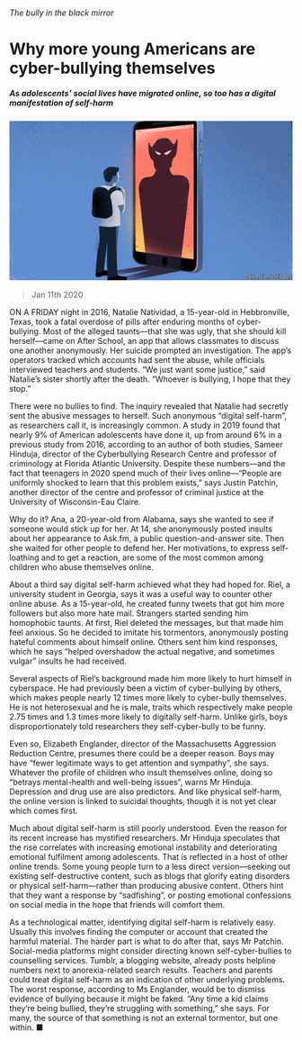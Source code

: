 ###### The bully in the black mirror

# Why more young Americans are cyber-bullying themselves 

##### As adolescents’ social lives have migrated online, so too has a digital manifestation of self-harm 

![image](images/20200111_USD001_0.jpg) 

> Jan 11th 2020 

ON A FRIDAY night in 2016, Natalie Natividad, a 15-year-old in Hebbronville, Texas, took a fatal overdose of pills after enduring months of cyber-bullying. Most of the alleged taunts—that she was ugly, that she should kill herself—came on After School, an app that allows classmates to discuss one another anonymously. Her suicide prompted an investigation. The app’s operators tracked which accounts had sent the abuse, while officials interviewed teachers and students. “We just want some justice,” said Natalie’s sister shortly after the death. “Whoever is bullying, I hope that they stop.”

There were no bullies to find. The inquiry revealed that Natalie had secretly sent the abusive messages to herself. Such anonymous “digital self-harm”, as researchers call it, is increasingly common. A study in 2019 found that nearly 9% of American adolescents have done it, up from around 6% in a previous study from 2016, according to an author of both studies, Sameer Hinduja, director of the Cyberbullying Research Centre and professor of criminology at Florida Atlantic University. Despite these numbers—and the fact that teenagers in 2020 spend much of their lives online—“People are uniformly shocked to learn that this problem exists,” says Justin Patchin, another director of the centre and professor of criminal justice at the University of Wisconsin-Eau Claire.


Why do it? Ana, a 20-year-old from Alabama, says she wanted to see if someone would stick up for her. At 14, she anonymously posted insults about her appearance to Ask.fm, a public question-and-answer site. Then she waited for other people to defend her. Her motivations, to express self-loathing and to get a reaction, are some of the most common among children who abuse themselves online.

About a third say digital self-harm achieved what they had hoped for. Riel, a university student in Georgia, says it was a useful way to counter other online abuse. As a 15-year-old, he created funny tweets that got him more followers but also more hate mail. Strangers started sending him homophobic taunts. At first, Riel deleted the messages, but that made him feel anxious. So he decided to imitate his tormentors, anonymously posting hateful comments about himself online. Others sent him kind responses, which he says “helped overshadow the actual negative, and sometimes vulgar” insults he had received.

Several aspects of Riel’s background made him more likely to hurt himself in cyberspace. He had previously been a victim of cyber-bullying by others, which makes people nearly 12 times more likely to cyber-bully themselves. He is not heterosexual and he is male, traits which respectively make people 2.75 times and 1.3 times more likely to digitally self-harm. Unlike girls, boys disproportionately told researchers they self-cyber-bully to be funny.

Even so, Elizabeth Englander, director of the Massachusetts Aggression Reduction Centre, presumes there could be a deeper reason. Boys may have “fewer legitimate ways to get attention and sympathy”, she says. Whatever the profile of children who insult themselves online, doing so “betrays mental-health and well-being issues”, warns Mr Hinduja. Depression and drug use are also predictors. And like physical self-harm, the online version is linked to suicidal thoughts, though it is not yet clear which comes first.

Much about digital self-harm is still poorly understood. Even the reason for its recent increase has mystified researchers. Mr Hinduja speculates that the rise correlates with increasing emotional instability and deteriorating emotional fulfilment among adolescents. That is reflected in a host of other online trends. Some young people turn to a less direct version—seeking out existing self-destructive content, such as blogs that glorify eating disorders or physical self-harm—rather than producing abusive content. Others hint that they want a response by “sadfishing”, or posting emotional confessions on social media in the hope that friends will comfort them.

As a technological matter, identifying digital self-harm is relatively easy. Usually this involves finding the computer or account that created the harmful material. The harder part is what to do after that, says Mr Patchin. Social-media platforms might consider directing known self-cyber-bullies to counselling services. Tumblr, a blogging website, already posts helpline numbers next to anorexia-related search results. Teachers and parents could treat digital self-harm as an indication of other underlying problems. The worst response, according to Ms Englander, would be to dismiss evidence of bullying because it might be faked. “Any time a kid claims they’re being bullied, they’re struggling with something,” she says. For many, the source of that something is not an external tormentor, but one within. ■

